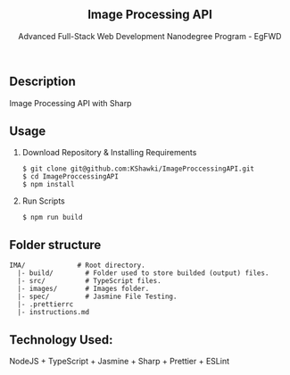 <div align="center">
<h2>Image Processing API</h2>
<p>Advanced Full-Stack Web Development Nanodegree Program - EgFWD</p>
<br>
</div>

## Description
Image Processing API with Sharp

## Usage

1. Download Repository & Installing Requirements
   ```shell
   $ git clone git@github.com:KShawki/ImageProccessingAPI.git
   $ cd ImageProccessingAPI
   $ npm install
   ```
2. Run Scripts
   ```shell
   $ npm run build
   ```

## Folder structure

```
IMA/             # Root directory.
  |- build/        # Folder used to store builded (output) files.
  |- src/          # TypeScript files.
  |- images/       # Images folder.
  |- spec/         # Jasmine File Testing.
  |- .prettierrc
  |- instructions.md

```


## Technology Used: 
NodeJS + TypeScript + Jasmine + Sharp + Prettier + ESLint

